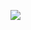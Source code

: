 ![](https://github-readme-stats.vercel.app/api/top-langs?username=5522079&show_icons=true&locale=en&layout=compact)
